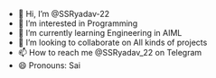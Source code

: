 - 👋 Hi, I’m @SSRyadav-22
- 👀 I’m interested in Programming
- 🌱 I’m currently learning Engineering in AIML
- 💞️ I’m looking to collaborate on All kinds of projects
- 📫 How to reach me @SSRyadav_22 on Telegram
- 😄 Pronouns: Sai

<!---
SSRyadav-22/SSRyadav-22 is a ✨ special ✨ repository because its `README.md` (this file) appears on your GitHub profile.
You can click the Preview link to take a look at your changes.
--->
